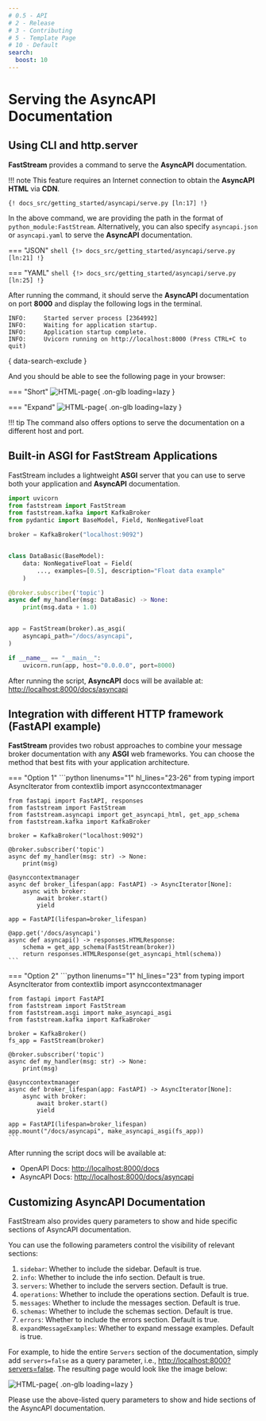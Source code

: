 ```yaml
---
# 0.5 - API
# 2 - Release
# 3 - Contributing
# 5 - Template Page
# 10 - Default
search:
  boost: 10
---
```


# Serving the AsyncAPI Documentation

## Using CLI and http.server

**FastStream** provides a command to serve the **AsyncAPI** documentation.

!!! note
    This feature requires an Internet connection to obtain the **AsyncAPI HTML** via **CDN**.

```shell
{! docs_src/getting_started/asyncapi/serve.py [ln:17] !}
```

In the above command, we are providing the path in the format of `python_module:FastStream`. Alternatively, you can also specify `asyncapi.json` or `asyncapi.yaml` to serve the **AsyncAPI** documentation.

=== "JSON"
    ```shell
    {!> docs_src/getting_started/asyncapi/serve.py [ln:21] !}
    ```

=== "YAML"
    ```shell
    {!> docs_src/getting_started/asyncapi/serve.py [ln:25] !}
    ```

After running the command, it should serve the **AsyncAPI** documentation on port **8000** and display the following logs in the terminal.

```{.shell .no-copy}
INFO:     Started server process [2364992]
INFO:     Waiting for application startup.
INFO:     Application startup complete.
INFO:     Uvicorn running on http://localhost:8000 (Press CTRL+C to quit)
```
{ data-search-exclude }

And you should be able to see the following page in your browser:

=== "Short"
    ![HTML-page](../../../assets/img/AsyncAPI-basic-html-short.png){ .on-glb loading=lazy }

=== "Expand"
    ![HTML-page](../../../assets/img/AsyncAPI-basic-html-full.png){ .on-glb loading=lazy }

!!! tip
    The command also offers options to serve the documentation on a different host and port.

## Built-in ASGI for FastStream Applications

FastStream includes a lightweight **ASGI** server that you can use to serve both your application and **AsyncAPI** documentation.

```python linenums="1"
import uvicorn
from faststream import FastStream
from faststream.kafka import KafkaBroker
from pydantic import BaseModel, Field, NonNegativeFloat

broker = KafkaBroker("localhost:9092")


class DataBasic(BaseModel):
    data: NonNegativeFloat = Field(
        ..., examples=[0.5], description="Float data example"
    )

@broker.subscriber('topic')
async def my_handler(msg: DataBasic) -> None:
    print(msg.data + 1.0)


app = FastStream(broker).as_asgi(
    asyncapi_path="/docs/asyncapi",
)

if __name__ == "__main__":
    uvicorn.run(app, host="0.0.0.0", port=8000)
```

After running the script, **AsyncAPI** docs will be available at: <http://localhost:8000/docs/asyncapi>

## Integration with different HTTP framework (**FastAPI** example)

**FastStream** provides two robust approaches to combine your message broker documentation with any **ASGI** web frameworks.
You can choose the method that best fits with your application architecture.

=== "Option 1"
    ```python linenums="1" hl_lines="23-26"
    from typing import AsyncIterator
    from contextlib import asynccontextmanager

    from fastapi import FastAPI, responses
    from faststream import FastStream
    from faststream.asyncapi import get_asyncapi_html, get_app_schema
    from faststream.kafka import KafkaBroker

    broker = KafkaBroker("localhost:9092")

    @broker.subscriber('topic')
    async def my_handler(msg: str) -> None:
        print(msg)

    @asynccontextmanager
    async def broker_lifespan(app: FastAPI) -> AsyncIterator[None]:
        async with broker:
            await broker.start()
            yield

    app = FastAPI(lifespan=broker_lifespan)

    @app.get('/docs/asyncapi')
    async def asyncapi() -> responses.HTMLResponse:
        schema = get_app_schema(FastStream(broker))
        return responses.HTMLResponse(get_asyncapi_html(schema))
    ```

=== "Option 2"
    ```python linenums="1" hl_lines="23"
    from typing import AsyncIterator
    from contextlib import asynccontextmanager

    from fastapi import FastAPI
    from faststream import FastStream
    from faststream.asgi import make_asyncapi_asgi
    from faststream.kafka import KafkaBroker

    broker = KafkaBroker()
    fs_app = FastStream(broker)

    @broker.subscriber('topic')
    async def my_handler(msg: str) -> None:
        print(msg)

    @asynccontextmanager
    async def broker_lifespan(app: FastAPI) -> AsyncIterator[None]:
        async with broker:
            await broker.start()
            yield

    app = FastAPI(lifespan=broker_lifespan)
    app.mount("/docs/asyncapi", make_asyncapi_asgi(fs_app))
    ```

After running the script docs will be available at:

* OpenAPI Docs: <http://localhost:8000/docs>
* AsyncAPI Docs: <http://localhost:8000/docs/asyncapi>

## Customizing AsyncAPI Documentation

FastStream also provides query parameters to show and hide specific sections of AsyncAPI documentation.

You can use the following parameters control the visibility of relevant sections:

1. `sidebar`: Whether to include the sidebar. Default is true.
1. `info`: Whether to include the info section. Default is true.
1. `servers`: Whether to include the servers section. Default is true.
1. `operations`: Whether to include the operations section. Default is true.
1. `messages`: Whether to include the messages section. Default is true.
1. `schemas`: Whether to include the schemas section. Default is true.
1. `errors`: Whether to include the errors section. Default is true.
1. `expandMessageExamples`: Whether to expand message examples. Default is true.

For example, to hide the entire `Servers` section of the documentation, simply add `servers=false` as a query parameter, i.e., <http://localhost:8000?servers=false>. The resulting page would look like the image below:

![HTML-page](../../../assets/img/AsyncAPI-hidden-servers.png){ .on-glb loading=lazy }

Please use the above-listed query parameters to show and hide sections of the AsyncAPI documentation.
